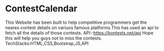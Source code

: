 # ContestCalendar
This Website has been built to help competitive programmers get the neares contest details on variuos famous platforms.This has used an api to fetch all the details of those contests.
API:-https://kontests.net/api
Hope this will help you guys not to miss the contests.
TechStacks:HTML,CSS,Bootstrap,JS,API
